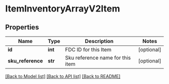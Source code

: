 # ItemInventoryArrayV2Item

## Properties
Name | Type | Description | Notes
------------ | ------------- | ------------- | -------------
**id** | **int** | FDC ID for this Item | [optional] 
**sku_reference** | **str** | Sku reference name for this item | [optional] 

[[Back to Model list]](../README.md#documentation-for-models) [[Back to API list]](../README.md#documentation-for-api-endpoints) [[Back to README]](../README.md)


